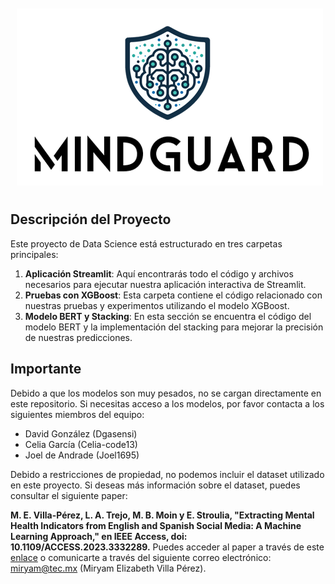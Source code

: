 
<div style="text-align: center;">
    <img src="Streamlit/maqueta_proyect1/imagenes/logo_centro.png" alt="Imagen del Proyecto" style="padding: 10px;">
</div>

## Descripción del Proyecto

Este proyecto de Data Science está estructurado en tres carpetas principales:

1. **Aplicación Streamlit**: Aquí encontrarás todo el código y archivos necesarios para ejecutar nuestra aplicación interactiva de Streamlit.
2. **Pruebas con XGBoost**: Esta carpeta contiene el código relacionado con nuestras pruebas y experimentos utilizando el modelo XGBoost.
3. **Modelo BERT y Stacking**: En esta sección se encuentra el código del modelo BERT y la implementación del stacking para mejorar la precisión de nuestras predicciones.

## Importante

Debido a que los modelos son muy pesados, no se cargan directamente en este repositorio. Si necesitas acceso a los modelos, por favor contacta a los siguientes miembros del equipo:

- David González (Dgasensi)
- Celia García (Celia-code13)
- Joel de Andrade (Joel1695)


Debido a restricciones de propiedad, no podemos incluir el dataset utilizado en este proyecto. Si deseas más información sobre el dataset, puedes consultar el siguiente paper:

**M. E. Villa-Pérez, L. A. Trejo, M. B. Moin y E. Stroulia, "Extracting Mental Health Indicators from English and Spanish Social Media: A Machine Learning Approach," en IEEE Access, doi: 10.1109/ACCESS.2023.3332289.** Puedes acceder al paper a través de este [enlace](https://www.researchgate.net/publication/375617315_Extracting_Mental_Health_Indicators_from_English_and_Spanish_Social_Media_A_Machine_Learning_Approach) o comunicarte a través del siguiente correo electrónico: miryam@tec.mx (Miryam Elizabeth Villa Pérez).
